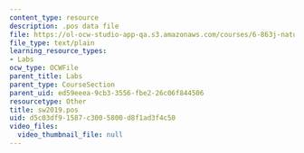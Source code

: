 ```yaml
---
content_type: resource
description: .pos data file
file: https://ol-ocw-studio-app-qa.s3.amazonaws.com/courses/6-863j-natural-language-and-the-computer-representation-of-knowledge-spring-2003/d5c03df91587c3005800d8f1ad3f4c50_sw2019.pos
file_type: text/plain
learning_resource_types:
- Labs
ocw_type: OCWFile
parent_title: Labs
parent_type: CourseSection
parent_uid: ed59eeea-9cb3-3556-fbe2-26c06f844506
resourcetype: Other
title: sw2019.pos
uid: d5c03df9-1587-c300-5800-d8f1ad3f4c50
video_files:
  video_thumbnail_file: null
---
```

